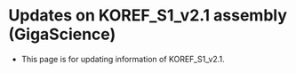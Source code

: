 # Updates on KOREF_S1_v2.1 assembly (GigaScience)
* This page is for updating information of KOREF_S1_v2.1.

